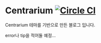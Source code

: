 # Centrarium [![Circle CI](https://circleci.com/gh/bencentra/centrarium/tree/master.svg?style=svg)](https://circleci.com/gh/bencentra/centrarium/tree/master)

Centrarium 테마를 기반으로 만든 블로그 입니다.

error나 tip을 적어둘 예정... 

